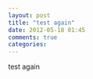 ```yaml
---
layout: post
title: "test again"
date: 2012-05-18 01:45
comments: true
categories: 
---
```

test again